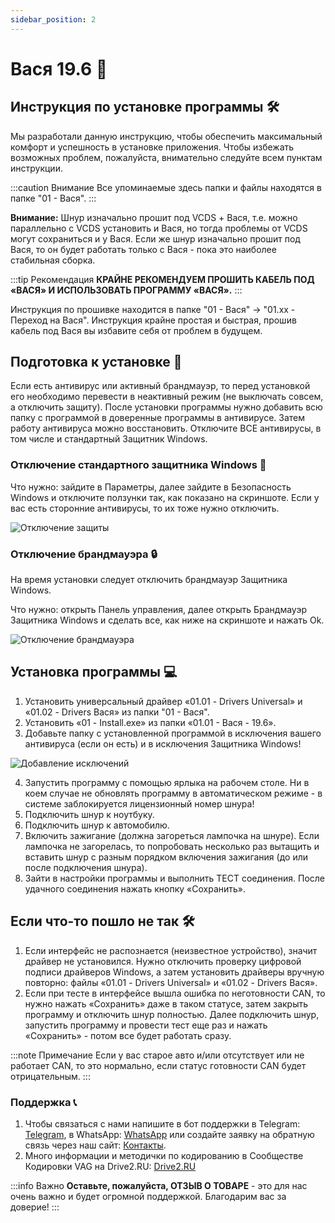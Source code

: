 ```yaml
---
sidebar_position: 2
---
```


# Вася 19.6 🚀

## Инструкция по установке программы 🛠️

Мы разработали данную инструкцию, чтобы обеспечить максимальный комфорт и успешность в установке приложения. Чтобы избежать возможных проблем, пожалуйста, внимательно следуйте всем пунктам инструкции.

:::caution Внимание
Все упоминаемые здесь папки и файлы находятся в папке "01 - Вася".
:::

**Внимание:** Шнур изначально прошит под VCDS + Вася, т.е. можно параллельно с VCDS установить и Вася, но тогда проблемы от VCDS могут сохраниться и у Вася. Если же шнур изначально прошит под Вася, то он будет работать только с Вася - пока это наиболее стабильная сборка.

:::tip Рекомендация
**КРАЙНЕ РЕКОМЕНДУЕМ ПРОШИТЬ КАБЕЛЬ ПОД «ВАСЯ» И ИСПОЛЬЗОВАТЬ ПРОГРАММУ «ВАСЯ».**
:::

Инструкция по прошивке находится в папке "01 - Вася" -> "01.xx - Переход на Вася". Инструкция крайне простая и быстрая, прошив кабель под Вася вы избавите себя от проблем в будущем.

## Подготовка к установке 🔧

Если есть антивирус или активный брандмауэр, то перед установкой его необходимо перевести в неактивный режим (не выключать совсем, а отключить защиту). После установки программы нужно добавить всю папку с программой в доверенные программы в антивирусе. Затем работу антивируса можно восстановить. Отключите ВСЕ антивирусы, в том числе и стандартный Защитник Windows.

### Отключение стандартного защитника Windows 🔧

Что нужно: зайдите в Параметры, далее зайдите в Безопасность Windows и отключите ползунки так, как показано на скриншоте. Если у вас есть сторонние антивирусы, то их тоже нужно отключить.

![Отключение защиты](https://via.placeholder.com/800x400.png?text=Отключение+защиты)

### Отключение брандмауэра 🔒

На время установки следует отключить брандмауэр Защитника Windows.

Что нужно: открыть Панель управления, далее открыть Брандмауэр Защитника Windows и сделать все, как ниже на скриншоте и нажать Ok.

![Отключение брандмауэра](https://via.placeholder.com/800x400.png?text=Отключение+брандмауэра)

## Установка программы 💻

1. Установить универсальный драйвер «01.01 - Drivers Universal» и «01.02 - Drivers Вася» из папки "01 - Вася".
2. Установить «01 - Install.exe» из папки «01.01 - Вася - 19.6».
3. Добавьте папку с установленной программой в исключения вашего антивируса (если он есть) и в исключения Защитника Windows!

![Добавление исключений](https://via.placeholder.com/800x400.png?text=Добавление+исключений)

4. Запустить программу с помощью ярлыка на рабочем столе. Ни в коем случае не обновлять программу в автоматическом режиме - в системе заблокируется лицензионный номер шнура!
5. Подключить шнур к ноутбуку.
6. Подключить шнур к автомобилю.
7. Включить зажигание (должна загореться лампочка на шнуре). Если лампочка не загорелась, то попробовать несколько раз вытащить и вставить шнур с разным порядком включения зажигания (до или после подключения шнура).
8. Зайти в настройки программы и выполнить TECT соединения. После удачного соединения нажать кнопку «Сохранить».

## Если что-то пошло не так 🛠️

1. Если интерфейс не распознается (неизвестное устройство), значит драйвер не установился. Нужно отключить проверку цифровой подписи драйверов Windows, а затем установить драйверы вручную повторно: файлы «01.01 - Drivers Universal» и «01.02 - Drivers Вася».
2. Если при тесте в интерфейсе вышла ошибка по неготовности CAN, то нужно нажать «Сохранить» даже в таком статусе, затем закрыть программу и отключить шнур полностью. Далее подключить шнур, запустить программу и провести тест еще раз и нажать «Сохранить» - потом все будет работать сразу.

:::note Примечание
Если у вас старое авто и/или отсутствует или не работает CAN, то это нормально, если статус готовности CAN будет отрицательным.
:::

### Поддержка 📞

1. Чтобы связаться с нами напишите в бот поддержки в Telegram: [Telegram](https://смартдиагподдержка.рф/telegram), в WhatsApp: [WhatsApp](https://смартдиаг-поддержка.рф/whatsApp) или создайте заявку на обратную связь через наш сайт: [Контакты](https://смартдиаг.рф/contact).
2. Много информации и методички по кодированию в Сообществе Кодировки VAG на Drive2.RU: [Drive2.RU](https://www.drive2.ru/communities/3868)

:::info Важно
**Оставьте, пожалуйста, ОТЗЫВ О ТОВАРЕ** - это для нас очень важно и будет огромной поддержкой. Благодарим вас за доверие!
:::
